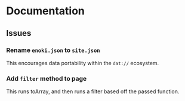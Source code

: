 # Documentation

## Issues

### Rename `enoki.json` to `site.json`

This encourages data portability within the `dat://` ecosystem.

### Add `filter` method to page

This runs toArray, and then runs a filter based off the passed function.